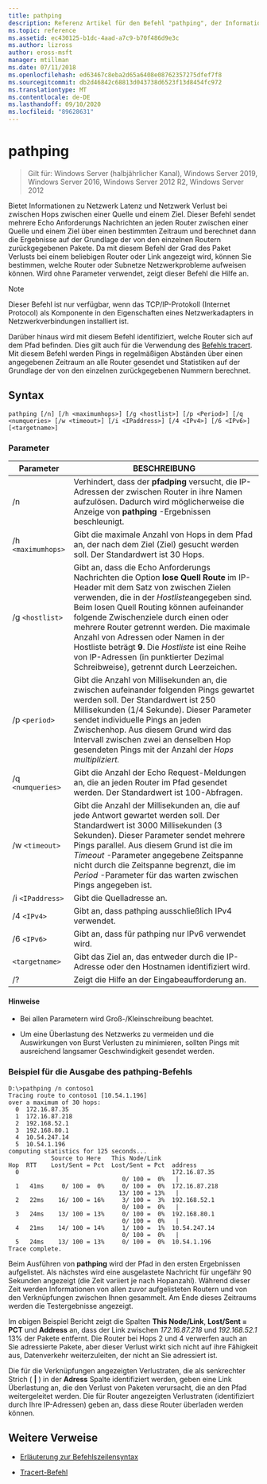 ```yaml
---
title: pathping
description: Referenz Artikel für den Befehl "pathping", der Informationen zu Netzwerk Latenz und Netzwerk Verlust bei zwischen Hops zwischen einer Quelle und einem Ziel abruft.
ms.topic: reference
ms.assetid: ec430125-b1dc-4aad-a7c9-b70f486d9e3c
ms.author: lizross
author: eross-msft
manager: mtillman
ms.date: 07/11/2018
ms.openlocfilehash: ed63467c8eba2d65a6408e08762357275dfef7f8
ms.sourcegitcommit: db2d46842c68813d043738d6523f13d8454fc972
ms.translationtype: MT
ms.contentlocale: de-DE
ms.lasthandoff: 09/10/2020
ms.locfileid: "89628631"
---
```

# <a name="pathping"></a>pathping

> Gilt für: Windows Server (halbjährlicher Kanal), Windows Server 2019, Windows Server 2016, Windows Server 2012 R2, Windows Server 2012

Bietet Informationen zu Netzwerk Latenz und Netzwerk Verlust bei zwischen Hops zwischen einer Quelle und einem Ziel. Dieser Befehl sendet mehrere Echo Anforderungs Nachrichten an jeden Router zwischen einer Quelle und einem Ziel über einen bestimmten Zeitraum und berechnet dann die Ergebnisse auf der Grundlage der von den einzelnen Routern zurückgegebenen Pakete. Da mit diesem Befehl der Grad des Paket Verlusts bei einem beliebigen Router oder Link angezeigt wird, können Sie bestimmen, welche Router oder Subnetze Netzwerkprobleme aufweisen können. Wird ohne Parameter verwendet, zeigt dieser Befehl die Hilfe an.

> [!NOTE]
> Dieser Befehl ist nur verfügbar, wenn das TCP/IP-Protokoll (Internet Protocol) als Komponente in den Eigenschaften eines Netzwerkadapters in Netzwerkverbindungen installiert ist.
>
> Darüber hinaus wird mit diesem Befehl identifiziert, welche Router sich auf dem Pfad befinden. Dies gilt auch für die Verwendung des [Befehls tracert](tracert.md). Mit diesem Befehl werden Pings in regelmäßigen Abständen über einen angegebenen Zeitraum an alle Router gesendet und Statistiken auf der Grundlage der von den einzelnen zurückgegebenen Nummern berechnet.

## <a name="syntax"></a>Syntax

```
pathping [/n] [/h <maximumhops>] [/g <hostlist>] [/p <Period>] [/q <numqueries> [/w <timeout>] [/i <IPaddress>] [/4 <IPv4>] [/6 <IPv6>][<targetname>]
```

### <a name="parameters"></a>Parameter

| Parameter | BESCHREIBUNG |
|--|--|
| /n | Verhindert, dass der **pfadping** versucht, die IP-Adressen der zwischen Router in ihre Namen aufzulösen. Dadurch wird möglicherweise die Anzeige von **pathping** -Ergebnissen beschleunigt. |
| /h `<maximumhops>` | Gibt die maximale Anzahl von Hops in dem Pfad an, der nach dem Ziel (Ziel) gesucht werden soll. Der Standardwert ist 30 Hops. |
| /g `<hostlist>` | Gibt an, dass die Echo Anforderungs Nachrichten die Option **lose Quell Route** im IP-Header mit dem Satz von zwischen Zielen verwenden, die in der *Hostliste*angegeben sind. Beim losen Quell Routing können aufeinander folgende Zwischenziele durch einen oder mehrere Router getrennt werden. Die maximale Anzahl von Adressen oder Namen in der Hostliste beträgt **9**. Die *Hostliste* ist eine Reihe von IP-Adressen (in punktierter Dezimal Schreibweise), getrennt durch Leerzeichen. |
| /p `<period>` | Gibt die Anzahl von Millisekunden an, die zwischen aufeinander folgenden Pings gewartet werden soll. Der Standardwert ist 250 Millisekunden (1/4 Sekunde). Dieser Parameter sendet individuelle Pings an jeden Zwischenhop. Aus diesem Grund wird das Intervall zwischen zwei an denselben Hop gesendeten Pings mit der Anzahl der *Hops multipliziert.* |
| /q `<numqueries>` | Gibt die Anzahl der Echo Request-Meldungen an, die an jeden Router im Pfad gesendet werden. Der Standardwert ist 100-Abfragen. |
| /w `<timeout>` | Gibt die Anzahl der Millisekunden an, die auf jede Antwort gewartet werden soll. Der Standardwert ist 3000 Millisekunden (3 Sekunden). Dieser Parameter sendet mehrere Pings parallel. Aus diesem Grund ist die im *Timeout* -Parameter angegebene Zeitspanne nicht durch die Zeitspanne begrenzt, die im *Period* -Parameter für das warten zwischen Pings angegeben ist. |
| /i `<IPaddress>` | Gibt die Quelladresse an. |
| /4 `<IPv4>` | Gibt an, dass pathping ausschließlich IPv4 verwendet. |
| /6 `<IPv6>` | Gibt an, dass für pathping nur IPv6 verwendet wird. |
| `<targetname>` | Gibt das Ziel an, das entweder durch die IP-Adresse oder den Hostnamen identifiziert wird. |
| /? | Zeigt die Hilfe an der Eingabeaufforderung an. |

#### <a name="remarks"></a>Hinweise

- Bei allen Parametern wird Groß-/Kleinschreibung beachtet.

- Um eine Überlastung des Netzwerks zu vermeiden und die Auswirkungen von Burst Verlusten zu minimieren, sollten Pings mit ausreichend langsamer Geschwindigkeit gesendet werden.

### <a name="example-of-the-pathping-command-output"></a>Beispiel für die Ausgabe des pathping-Befehls

```
D:\>pathping /n contoso1
Tracing route to contoso1 [10.54.1.196]
over a maximum of 30 hops:
  0  172.16.87.35
  1  172.16.87.218
  2  192.168.52.1
  3  192.168.80.1
  4  10.54.247.14
  5  10.54.1.196
computing statistics for 125 seconds...
            Source to Here   This Node/Link
Hop  RTT    Lost/Sent = Pct  Lost/Sent = Pct  address
  0                                           172.16.87.35
                                0/ 100 =  0%   |
  1   41ms     0/ 100 =  0%     0/ 100 =  0%  172.16.87.218
                               13/ 100 = 13%   |
  2   22ms    16/ 100 = 16%     3/ 100 =  3%  192.168.52.1
                                0/ 100 =  0%   |
  3   24ms    13/ 100 = 13%     0/ 100 =  0%  192.168.80.1
                                0/ 100 =  0%   |
  4   21ms    14/ 100 = 14%     1/ 100 =  1%  10.54.247.14
                                0/ 100 =  0%   |
  5   24ms    13/ 100 = 13%     0/ 100 =  0%  10.54.1.196
Trace complete.
```

Beim Ausführen von **pathping** wird der Pfad in den ersten Ergebnissen aufgelistet. Als nächstes wird eine ausgelastete Nachricht für ungefähr 90 Sekunden angezeigt (die Zeit variiert je nach Hopanzahl). Während dieser Zeit werden Informationen von allen zuvor aufgelisteten Routern und von den Verknüpfungen zwischen Ihnen gesammelt. Am Ende dieses Zeitraums werden die Testergebnisse angezeigt.

Im obigen Beispiel Bericht zeigt die Spalten **This Node/Link**, **Lost/Sent = PCT** und **Address** an, dass der Link zwischen *172.16.87.218* und *192.168.52.1* 13% der Pakete entfernt. Die Router bei Hops 2 und 4 verwerfen auch an Sie adressierte Pakete, aber dieser Verlust wirkt sich nicht auf ihre Fähigkeit aus, Datenverkehr weiterzuleiten, der nicht an Sie adressiert ist.

Die für die Verknüpfungen angezeigten Verlustraten, die als senkrechter Strich ( **|** ) in der **Adress** Spalte identifiziert werden, geben eine Link Überlastung an, die den Verlust von Paketen verursacht, die an den Pfad weitergeleitet werden. Die für Router angezeigten Verlustraten (identifiziert durch Ihre IP-Adressen) geben an, dass diese Router überladen werden können.

## <a name="additional-references"></a>Weitere Verweise

- [Erläuterung zur Befehlszeilensyntax](command-line-syntax-key.md)

- [Tracert-Befehl](tracert.md)
